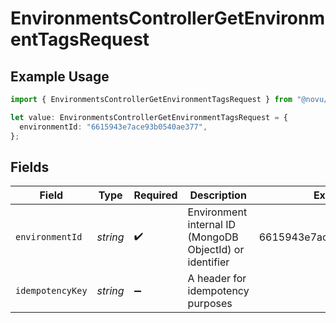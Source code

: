 # EnvironmentsControllerGetEnvironmentTagsRequest

## Example Usage

```typescript
import { EnvironmentsControllerGetEnvironmentTagsRequest } from "@novu/api/models/operations";

let value: EnvironmentsControllerGetEnvironmentTagsRequest = {
  environmentId: "6615943e7ace93b0540ae377",
};
```

## Fields

| Field                                                    | Type                                                     | Required                                                 | Description                                              | Example                                                  |
| -------------------------------------------------------- | -------------------------------------------------------- | -------------------------------------------------------- | -------------------------------------------------------- | -------------------------------------------------------- |
| `environmentId`                                          | *string*                                                 | :heavy_check_mark:                                       | Environment internal ID (MongoDB ObjectId) or identifier | 6615943e7ace93b0540ae377                                 |
| `idempotencyKey`                                         | *string*                                                 | :heavy_minus_sign:                                       | A header for idempotency purposes                        |                                                          |
